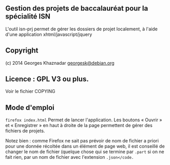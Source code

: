 ## Gestion des projets de baccalauréat pour la spécialité ISN

L'outil isn-prj permet de gérer les dossiers de projet localement,
à l'aide d'une application xhtml/javascript/jquery

## Copyright

(c) 2014 Georges Khaznadar <georgesk@debian.org>

## Licence : GPL V3 ou plus.

Voir le fichier COPYING

## Mode d'emploi

<code>firefox index.html</code> Permet de lancer l'application.
Les boutons « Ouvrir » et « Enregistrer » en haut à droite de la page
permettent de gérer des fichiers de projets.

Notez bien : comme Firefox ne sait pas prévoir de nom de fichier a priori
pour une donnée récoltée dans un élément de page web, il est conseillé de
changer le nom de fichier (quelque chose qui se termine par <code>.part</code>
si on ne fait rien, par un nom de fichier avec l'extension <code>.json</code.

